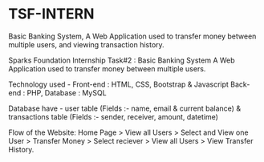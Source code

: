 # TSF-INTERN
Basic Banking System,  A Web Application used to transfer money between multiple users, and viewing transaction history.

Sparks Foundation Internship Task#2 : Basic Banking System
A Web Application used to transfer money between multiple users.

Technology used - Front-end : HTML, CSS, Bootstrap & Javascript Back-end : PHP, Database : MySQL

Database have - user table (Fields :- name, email & current balance) & transactions table (Fields :- sender, receiver, amount, datetime)

Flow of the Website: Home Page > View all Users > Select and View one User > Transfer Money > Select reciever > View all Users > View Transfer History.

